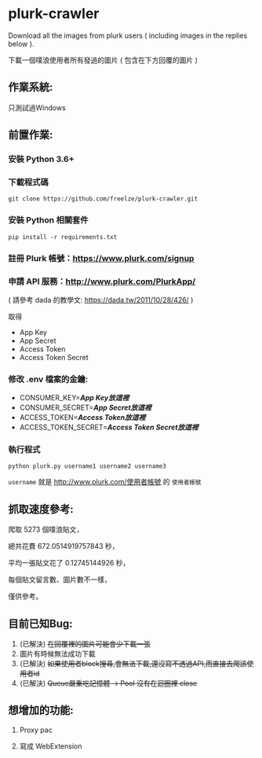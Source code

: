 plurk-crawler
=========================================================
Download all the images from plurk users ( including images in the replies below ).

下載一個噗浪使用者所有發過的圖片 ( 包含在下方回覆的圖片 )


作業系統:
---
只測試過Windows

前置作業:
---
### 安裝 Python 3.6+
### 下載程式碼
    git clone https://github.com/freelze/plurk-crawler.git

### 安裝 Python 相關套件    
    pip install -r requirements.txt

### 註冊 Plurk 帳號：https://www.plurk.com/signup 

### 申請 API 服務：http://www.plurk.com/PlurkApp/ 

  ( 請參考 dada 的教學文: https://dada.tw/2011/10/28/426/ )

  取得

+   App Key
+   App Secret 
+   Access Token  
+   Access Token Secret
    

### 修改 .env 檔案的金鑰:

+ CONSUMER_KEY=***App Key放這裡***
+ CONSUMER_SECRET=***App Secret放這裡***
+ ACCESS_TOKEN=***Access Token放這裡***
+ ACCESS_TOKEN_SECRET=***Access Token Secret放這裡***


### 執行程式
    python plurk.py username1 username2 username3

`username` 就是 http://www.plurk.com/使用者帳號 的 `使用者帳號`

抓取速度參考:
---

爬取 5273 個噗浪貼文，

總共花費 672.0514919757843 秒，

平均一張貼文花了 0.12745144926 秒，

每個貼文留言數、圖片數不一樣，

僅供參考。

目前已知Bug:
---
1. (已解決) ~~在回覆裡的圖片可能會少下載一張~~
2. 圖片有時候無法成功下載
3. (已解決) ~~如果使用者block搜尋,會無法下載,還沒寫不透過API,而直接去爬該使用者id~~
4. (已解決) ~~Queue嚴重吃記憶體 -> Pool 沒有在迴圈裡 close~~

想增加的功能:
---

1. Proxy pac

2. 寫成 WebExtension

